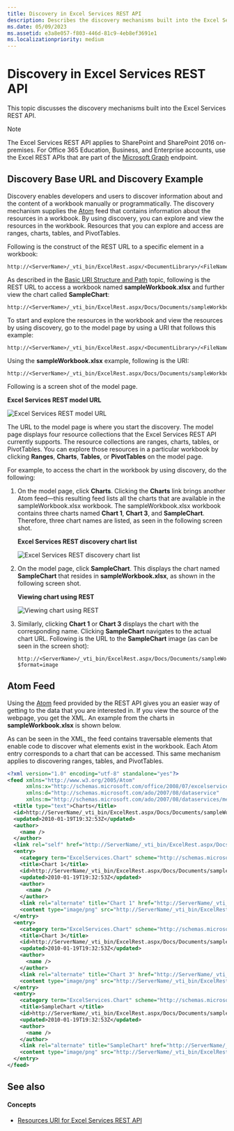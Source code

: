 ```yaml
---
title: Discovery in Excel Services REST API
description: Describes the discovery mechanisms built into the Excel Services REST API and provides code examples.
ms.date: 05/09/2023
ms.assetid: e3a8e057-f803-446d-81c9-4eb8ef3691e1
ms.localizationpriority: medium
---
```


# Discovery in Excel Services REST API

This topic discusses the discovery mechanisms built into the Excel Services REST API.

> [!NOTE]
> The Excel Services REST API applies to SharePoint and SharePoint 2016 on-premises. For Office 365 Education, Business, and Enterprise accounts, use the Excel REST APIs that are part of the [Microsoft Graph](/graph/api/overview) endpoint.

## Discovery Base URL and Discovery Example

Discovery enables developers and users to discover information about and the content of a workbook manually or programmatically. The discovery mechanism supplies the [Atom](http://tools.ietf.org/html/rfc4287) feed that contains information about the resources in a workbook. By using discovery, you can explore and view the resources in the workbook. Resources that you can explore and access are ranges, charts, tables, and PivotTables.

Following is the construct of the REST URL to a specific element in a workbook:

```http
http://<ServerName>/_vti_bin/ExcelRest.aspx/<DocumentLibrary>/<FileName>/<ResourceLocation>
```

As described in the [Basic URI Structure and Path](basic-uri-structure-and-path.md) topic, following is the REST URL to access a workbook named **sampleWorkbook.xlsx** and further view the chart called **SampleChart**:

```http
http://<ServerName>/_vti_bin/ExcelRest.aspx/Docs/Documents/sampleWorkbook.xlsx/model/Charts('SampleChart')
```

To start and explore the resources in the workbook and view the resources by using discovery, go to the model page by using a URI that follows this example:

```http
http://<ServerName>/_vti_bin/ExcelRest.aspx/<DocumentLibrary>/<FileName>/model
```

Using the **sampleWorkbook.xlsx** example, following is the URI:

```http
http://<ServerName>/_vti_bin/ExcelRest.aspx/Docs/Documents/sampleWorkbook.xlsx/model
```

Following is a screen shot of the model page.

**Excel Services REST model URL**

![Excel Services REST model URL](../images/SharePointServer14Con_XLSvcs_RESTModel.gif)

The URL to the model page is where you start the discovery. The model page displays four resource collections that the Excel Services REST API currently supports. The resource collections are ranges, charts, tables, or PivotTables. You can explore those resources in a particular workbook by clicking **Ranges**, **Charts**, **Tables**, or **PivotTables** on the model page.

For example, to access the chart in the workbook by using discovery, do the following:

1. On the model page, click **Charts**. Clicking the **Charts** link brings another Atom feed—this resulting feed lists all the charts that are available in the sampleWorkbook.xlsx workbook. The sampleWorkbook.xlsx workbook contains three charts named **Chart 1**, **Chart 3**, and **SampleChart**. Therefore, three chart names are listed, as seen in the following screen shot.

    **Excel Services REST discovery chart list**

    ![Excel Services REST discovery chart list](../images/19126dce-b896-4623-8686-92f2fa807283.gif)

1. On the model page, click **SampleChart**. This displays the chart named **SampleChart** that resides in **sampleWorkbook.xlsx**, as shown in the following screen shot.

    **Viewing chart using REST**

    ![Viewing chart using REST](../images/11734dcf-1b57-40cc-b1e8-8b10b7e5d5cb.gif)

1. Similarly, clicking **Chart 1** or **Chart 3** displays the chart with the corresponding name. Clicking **SampleChart** navigates to the actual chart URL. Following is the URL to the **SampleChart** image (as can be seen in the screen shot):

    ```http
    http://<ServerName>/_vti_bin/ExcelRest.aspx/Docs/Documents/sampleWorkbook.xlsx/model/Charts('SampleChart%20')?$format=image
    ```

## Atom Feed

Using the [Atom](http://tools.ietf.org/html/rfc4287) feed provided by the REST API gives you an easier way of getting to the data that you are interested in. If you view the source of the webpage, you get the XML. An example from the charts in **sampleWorkbook.xlsx** is shown below.

As can be seen in the XML, the feed contains traversable elements that enable code to discover what elements exist in the workbook. Each Atom entry corresponds to a chart that can be accessed. This same mechanism applies to discovering ranges, tables, and PivotTables.

```xml
<?xml version="1.0" encoding="utf-8" standalone="yes"?>
<feed xmlns="http://www.w3.org/2005/Atom"
      xmlns:x="http://schemas.microsoft.com/office/2008/07/excelservices/rest"
      xmlns:d="http://schemas.microsoft.com/ado/2007/08/dataservice"
      xmlns:m="http://schemas.microsoft.com/ado/2007/08/dataservices/metadata">
  <title type="text">Charts</title>
  <id>http://ServerName/_vti_bin/ExcelRest.aspx/Docs/Documents/sampleWorkbook.xlsx/model/Charts</id>
  <updated>2010-01-19T19:32:53Z</updated>
  <author>
    <name />
  </author>
  <link rel="self" href="http://ServerName/_vti_bin/ExcelRest.aspx/Docs/Documents/sampleWorkbook.xlsx/model/Charts?$format=atom" title="Charts" />
  <entry>
    <category term="ExcelServices.Chart" scheme="http://schemas.microsoft.com/ado/2007/08/dataservices/scheme" />
    <title>Chart 1</title>
    <id>http://ServerName/_vti_bin/ExcelRest.aspx/Docs/Documents/sampleWorkbook.xlsx/model/Charts('Chart%201')</id>
    <updated>2010-01-19T19:32:53Z</updated>
    <author>
      <name />
    </author>
    <link rel="alternate" title="Chart 1" href="http://ServerName/_vti_bin/ExcelRest.aspx/Docs/Documents/sampleWorkbook.xlsx/model/Charts('Chart%201')?$format=image" />
    <content type="image/png" src="http://ServerName/_vti_bin/ExcelRest.aspx/Docs/Documents/sampleWorkbook.xlsx/model/Charts('Chart%201')?$format=image" />
  </entry>
  <entry>
    <category term="ExcelServices.Chart" scheme="http://schemas.microsoft.com/ado/2007/08/dataservices/scheme" />
    <title>Chart 3</title>
    <id>http://ServerName/_vti_bin/ExcelRest.aspx/Docs/Documents/sampleWorkbook.xlsx/model/Charts('Chart%203')</id>
    <updated>2010-01-19T19:32:53Z</updated>
    <author>
      <name />
    </author>
    <link rel="alternate" title="Chart 3" href="http://ServerName/_vti_bin/ExcelRest.aspx/Docs/Documents/sampleWorkbook.xlsx/model/Charts('Chart%203')?$format=image" />
    <content type="image/png" src="http://ServerName/_vti_bin/ExcelRest.aspx/Docs/Documents/sampleWorkbook.xlsx/model/Charts('Chart%203')?$format=image" />
  </entry>
  <entry>
    <category term="ExcelServices.Chart" scheme="http://schemas.microsoft.com/ado/2007/08/dataservices/scheme" />
    <title>SampleChart </title>
    <id>http://ServerName/_vti_bin/ExcelRest.aspx/Docs/Documents/sampleWorkbook.xlsx/model/Charts('SampleChart%20')</id>
    <updated>2010-01-19T19:32:53Z</updated>
    <author>
      <name />
    </author>
    <link rel="alternate" title="SampleChart" href="http://ServerName/_vti_bin/ExcelRest.aspx/Docs/Documents/sampleWorkbook.xlsx/model/Charts('SampleChart%20')?$format=image" />
    <content type="image/png" src="http://ServerName/_vti_bin/ExcelRest.aspx/Docs/Documents/sampleWorkbook.xlsx/model/Charts('SampleChart%20')?$format=image" />
  </entry>
</feed>
```

## See also

#### Concepts

- [Resources URI for Excel Services REST API](resources-uri-for-excel-services-rest-api.md)
